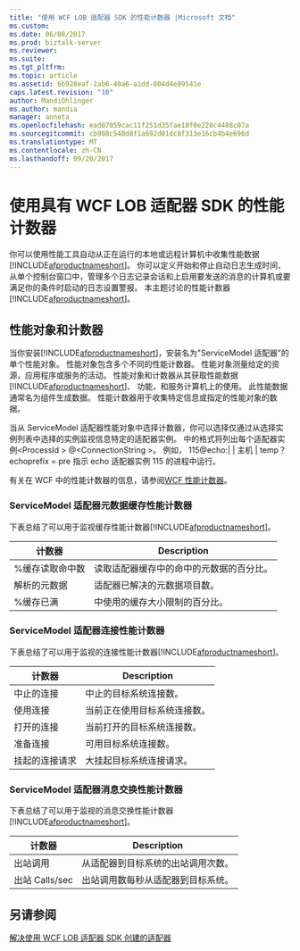 ```yaml
---
title: "使用 WCF LOB 适配器 SDK 的性能计数器 |Microsoft 文档"
ms.custom: 
ms.date: 06/08/2017
ms.prod: biztalk-server
ms.reviewer: 
ms.suite: 
ms.tgt_pltfrm: 
ms.topic: article
ms.assetid: 6b928eaf-2ab6-40a6-a1dd-804d4e89541e
caps.latest.revision: "10"
author: MandiOhlinger
ms.author: mandia
manager: anneta
ms.openlocfilehash: ead07059cac11f251d35fae18f0e228c4488c07a
ms.sourcegitcommit: cb908c540d8f1a692d01dc8f313e16cb4b4e696d
ms.translationtype: MT
ms.contentlocale: zh-CN
ms.lasthandoff: 09/20/2017
---
```

# <a name="use-performance-counters-with-the-wcf-lob-adapter-sdk"></a>使用具有 WCF LOB 适配器 SDK 的性能计数器
你可以使用性能工具自动从正在运行的本地或远程计算机中收集性能数据[!INCLUDE[afproductnameshort](../../includes/afproductnameshort-md.md)]。 你可以定义开始和停止自动日志生成时间、 从单个控制台窗口中，管理多个日志记录会话和上启用要发送的消息的计算机或要满足你的条件时启动的日志设置警报。 本主题讨论的性能计数器[!INCLUDE[afproductnameshort](../../includes/afproductnameshort-md.md)]。  
  
## <a name="performance-objects-and-counters"></a>性能对象和计数器  
 当你安装[!INCLUDE[afproductnameshort](../../includes/afproductnameshort-md.md)]，安装名为"ServiceModel 适配器"的单个性能对象。 性能对象包含多个不同的性能计数器。 性能对象测量给定的资源，应用程序或服务的活动。 性能对象和计数器从其获取性能数据[!INCLUDE[afproductnameshort](../../includes/afproductnameshort-md.md)]、 功能，和服务计算机上的使用。 此性能数据通常名为组件生成数据。 性能计数器用于收集特定信息或指定的性能对象的数据。  
  
 当从 ServiceModel 适配器性能对象中选择计数器，你可以选择仅通过从选择实例列表中选择的实例监视信息特定的适配器实例。 中的格式将列出每个适配器实例\<ProcessId > @\<ConnectionString >。 例如， 115@echo:&#124; &#124; 主机 &#124; temp？ echoprefix = pre 指示 echo 适配器实例 115 的进程中运行。  
  
 有关在 WCF 中的性能计数器的信息，请参阅[WCF 性能计数器](https://msdn.microsoft.com/library/ms735098.aspx)。
  
### <a name="servicemodel-adapters-metadata-cache-performance-counters"></a>ServiceModel 适配器元数据缓存性能计数器  
 下表总结了可以用于监视缓存性能计数器[!INCLUDE[afproductnameshort](../../includes/afproductnameshort-md.md)]。  
  
|计数器|Description|  
|-------------|-----------------|  
|%缓存读取命中数|读取适配器缓存中的命中的元数据的百分比。|  
|解析的元数据|适配器已解决的元数据项目数。|  
|%缓存已满|中使用的缓存大小限制的百分比。|  
  
### <a name="servicemodel-adapters-connection-performance-counters"></a>ServiceModel 适配器连接性能计数器  
 下表总结了可以用于监视的连接性能计数器[!INCLUDE[afproductnameshort](../../includes/afproductnameshort-md.md)]。  
  
|计数器|Description|  
|-------------|-----------------|  
|中止的连接|中止的目标系统连接数。|  
|使用连接|当前正在使用目标系统连接数。|  
|打开的连接|当前打开的目标系统连接数。|  
|准备连接|可用目标系统连接数。|  
|挂起的连接请求|大挂起目标系统连接请求。|  
  
### <a name="servicemodel-adapters-message-exchange-performance-counters"></a>ServiceModel 适配器消息交换性能计数器  
 下表总结了可以用于监视的消息交换性能计数器[!INCLUDE[afproductnameshort](../../includes/afproductnameshort-md.md)]。  
  
|计数器|Description|  
|-------------|-----------------|  
|出站调用|从适配器到目标系统的出站调用次数。|  
|出站 Calls/sec|出站调用数每秒从适配器到目标系统。|  
  
## <a name="see-also"></a>另请参阅  
 [解决使用 WCF LOB 适配器 SDK 创建的适配器](../../adapters-and-accelerators/wcf-lob-adapter-sdk/troubleshoot-adapter-created-using-the-wcf-lob-adapter-sdk.md)